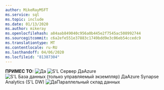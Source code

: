 ```yaml
---
author: MikeRayMSFT
ms.service: sql
ms.topic: include
ms.date: 01/13/2020
ms.author: mikeray
ms.openlocfilehash: a84aab849040c956a0b445e2f7545ac508992744
ms.sourcegitcommit: c6a2efe551e37883c1749bdd9e3c06eb54ccedc9
ms.translationtype: MT
ms.contentlocale: ru-RU
ms.lasthandoff: 04/06/2020
ms.locfileid: "81387304"
---
```

<Token>**ПРИМЕС ТО:** ![Да](media/yes-icon.png) ![S'L Сервер Да](media/yes-icon.png)Azure ![S'L База данных (только управляемый экземпляр) Да](media/yes-icon.png)Azure Synapse Analytics (S'L DW) ![Да](media/yes-icon.png)Параллельный склад данных</Token>
